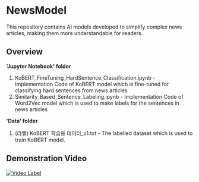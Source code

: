 # NewsModel
This repository contains AI models developed to simplify complex news articles, making them more understandable for readers.
## Overview

**'Jupyter Notebook' folder**
  1) KoBERT_FineTuning_HardSentence_Classification.ipynb - Implementation Code of KoBERT model which is fine-tuned for classifying hard sentences from news articles
  2) Similarity_Based_Sentence_Labeling.ipynb - Implementation Code of Word2Vec model which is used to make labels for the sentences in news articles

**'Data' folder**
  1) (라벨) KoBERT 학습용 데이터_v1.txt - The labelled dataset which is used to train KoBERT model.
## Demonstration Video
[![Video Label](http://img.youtube.com/vi/rmYe9K8j9O4/0.jpg)](https://www.youtube.com/watch?v=rmYe9K8j9O4)



